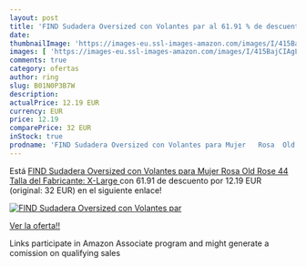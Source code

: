 ```yaml
---
layout: post
title: 'FIND Sudadera Oversized con Volantes par al 61.91 % de descuento'
date: 
thumbnailImage: 'https://images-eu.ssl-images-amazon.com/images/I/415BajCIAgL._SL200_.jpg'
images: [ 'https://images-eu.ssl-images-amazon.com/images/I/415BajCIAgL._SL200_.jpg' ]
comments: true
category: ofertas
author: ring
slug: B01N0P3B7W
description:
actualPrice: 12.19 EUR
currency: EUR
price: 12.19
comparePrice: 32 EUR
inStock: true
prodname: 'FIND Sudadera Oversized con Volantes para Mujer   Rosa  Old Rose   44  Talla del Fabricante: X-Large '
---
```


Está [FIND Sudadera Oversized con Volantes para Mujer   Rosa  Old Rose   44  Talla del Fabricante: X-Large ](https://www.amazon.es/dp/B01N0P3B7W/?tag=tolees-21) con 61.91 de descuento por 12.19 EUR (original: 32 EUR) en el siguiente enlace!

[![FIND Sudadera Oversized con Volantes par](https://images-eu.ssl-images-amazon.com/images/I/415BajCIAgL._SL200_.jpg)](https://www.amazon.es/dp/B01N0P3B7W/?tag=tolees-21)

[Ver la oferta!!](https://www.amazon.es/dp/B01N0P3B7W/?tag=tolees-21)

Links participate in Amazon Associate program and might generate a comission on qualifying sales


